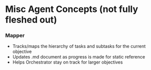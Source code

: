 # Misc Agent Concepts (not fully fleshed out)

### Mapper
- Tracks/maps the hierarchy of tasks and subtasks for the current objective
- Updates .md document as progress is made for static reference
- Helps Orchestrator stay on track for larger objectives


